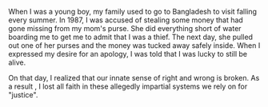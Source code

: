 <p>When I was a young boy, my family used to go to Bangladesh to visit falling every summer. In 1987, I was accused of stealing some money that had gone missing from my mom's purse. She did everything short of water boarding me to get me to admit that I was a thief. The next day, she pulled out one of her purses and the money was tucked away safely inside. When I expressed my desire for an apology, I was told that I was lucky to still be alive.</p>

<p>On that day, I realized that our innate sense of right and wrong is broken. As a result , I lost all faith in these allegedly impartial systems we rely on for "justice".</p>
